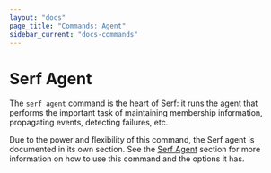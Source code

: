 ```yaml
---
layout: "docs"
page_title: "Commands: Agent"
sidebar_current: "docs-commands"
---
```


# Serf Agent

The `serf agent` command is the heart of Serf: it runs the agent that
performs the important task of maintaining membership information,
propagating events, detecting failures, etc.

Due to the power and flexibility of this command, the Serf agent
is documented in its own section. See the [Serf Agent](/docs/agent/basics.html)
section for more information on how to use this command and the
options it has.

